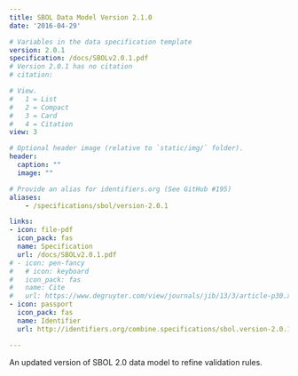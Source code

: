 ```yaml
---
title: SBOL Data Model Version 2.1.0
date: '2016-04-29'

# Variables in the data specification template
version: 2.0.1
specification: /docs/SBOLv2.0.1.pdf
# Version 2.0.1 has no citation
# citation:

# View.
#   1 = List
#   2 = Compact
#   3 = Card
#   4 = Citation
view: 3

# Optional header image (relative to `static/img/` folder).
header:
  caption: ""
  image: ""

# Provide an alias for identifiers.org (See GitHub #195)
aliases:
    - /specifications/sbol/version-2.0.1

links:
- icon: file-pdf
  icon_pack: fas
  name: Specification
  url: /docs/SBOLv2.0.1.pdf
# - icon: pen-fancy
#   # icon: keyboard
#   icon_pack: fas
#   name: Cite
#   url: https://www.degruyter.com/view/journals/jib/13/3/article-p30.xml
- icon: passport
  icon_pack: fas
  name: Identifier
  url: http://identifiers.org/combine.specifications/sbol.version-2.0.1

---
```


An updated version of SBOL 2.0 data model to refine validation rules.
